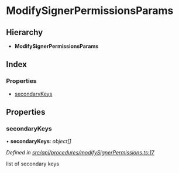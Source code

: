# ModifySignerPermissionsParams

## Hierarchy

* **ModifySignerPermissionsParams**

## Index

### Properties

* [secondaryKeys](modifysignerpermissionsparams.md#secondarykeys)

## Properties

### secondaryKeys

• **secondaryKeys**: _object\[\]_

_Defined in_ [_src/api/procedures/modifySignerPermissions.ts:17_](https://github.com/PolymathNetwork/polymesh-sdk/blob/56921667/src/api/procedures/modifySignerPermissions.ts#L17)

list of secondary keys


